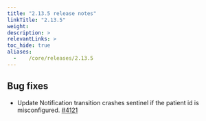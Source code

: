 ```yaml
---
title: "2.13.5 release notes"
linkTitle: "2.13.5"
weight:
description: >
relevantLinks: >
toc_hide: true
aliases:
  -    /core/releases/2.13.5
---
```


## Bug fixes

- Update Notification transition crashes sentinel if the patient id is misconfigured. [#4121](https://github.com/medic/cht-core/issues/4121)
